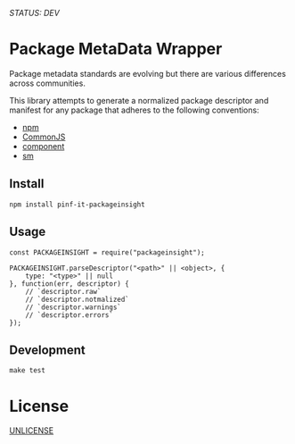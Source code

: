 *STATUS: DEV*

Package MetaData Wrapper
========================

Package metadata standards are evolving but there are various differences across communities.

This library attempts to generate a normalized package descriptor and manifest for
any package that adheres to the following conventions:

  * [npm](https://npmjs.org/doc/json.html)
  * [CommonJS](http://wiki.commonjs.org/wiki/Packages/1.1)
  * [component](https://github.com/component/component/wiki/Spec)
  * [sm](https://github.com/sourcemint/sm/blob/master/docs/PackageDescriptor.md)


Install
-------

    npm install pinf-it-packageinsight


Usage
-----

	const PACKAGEINSIGHT = require("packageinsight");

	PACKAGEINSIGHT.parseDescriptor("<path>" || <object>, {
		type: "<type>" || null
	}, function(err, descriptor) {
		// `descriptor.raw`
		// `descriptor.notmalized`
		// `descriptor.warnings`
		// `descriptor.errors`
	});


Development
-----------

    make test


License
=======

[UNLICENSE](http://unlicense.org/)
